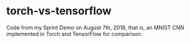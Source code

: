 # torch-vs-tensorflow

Code from my Sprint Demo on August 7th, 2018, that is, an MNIST CNN implemented in Torch and TensorFlow for comparison.
